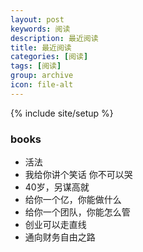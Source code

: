 ```yaml
---
layout: post
keywords: 阅读
description: 最近阅读
title: 最近阅读
categories: [阅读]
tags: [阅读]
group: archive
icon: file-alt
---
```

{% include site/setup %}

### books ###
- 活法
- 我给你讲个笑话 你不可以哭
- 40岁，另谋高就
- 给你一个亿，你能做什么
- 给你一个团队，你能怎么管
- 创业可以走直线
- 通向财务自由之路